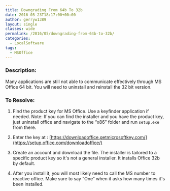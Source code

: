 ```yaml
---
title: Downgrading From 64b To 32b
date: 2016-05-23T18:17:00+00:00
author: gerryw1389
layout: single
classes: wide
permalink: /2016/05/downgrading-from-64b-to-32b/
categories:
  - LocalSoftware
tags:
  - MSOffice
---
```

<!--more-->

### Description:

Many applications are still not able to communicate effectively through MS Office 64 bit. You will need to uninstall and reinstall the 32 bit version.

### To Resolve:

1. Find the product key for MS Office. Use a keyfinder application if needed. Note: If you can find the installer and you have the product key, just uninstall office and navigate to the &#8220;x86&#8221; folder and run `setup.exe` from there.

2. Enter the key at : [https://downloadoffice.getmicrosoftkey.com/](https://setup.office.com/downloadoffice/)

3. Create an account and download the file. The installer is tailored to a specific product key so it's not a general installer. It installs Office 32b by default.

4. After you install it, you will most likely need to call the MS number to reactive office. Make sure to say &#8220;One&#8221; when it asks how many times it's been installed.